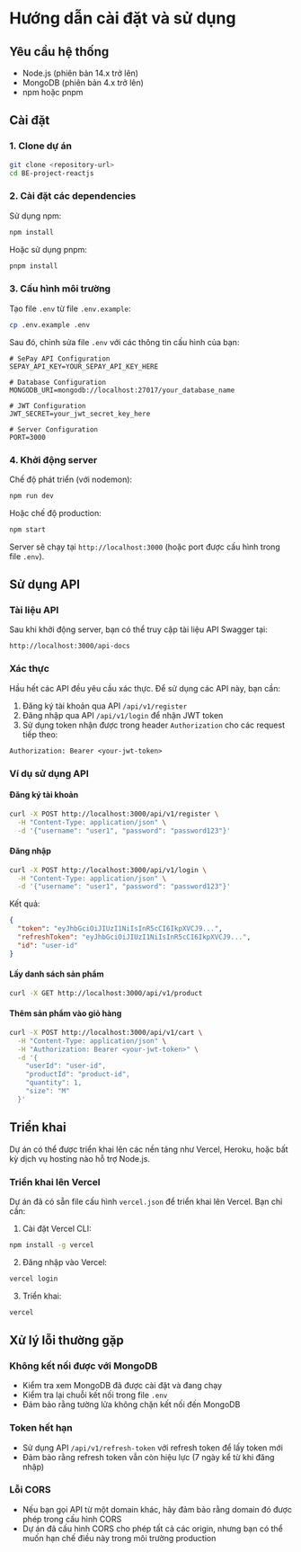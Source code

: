 # Hướng dẫn cài đặt và sử dụng

## Yêu cầu hệ thống

- Node.js (phiên bản 14.x trở lên)
- MongoDB (phiên bản 4.x trở lên)
- npm hoặc pnpm

## Cài đặt

### 1. Clone dự án

```bash
git clone <repository-url>
cd BE-project-reactjs
```

### 2. Cài đặt các dependencies

Sử dụng npm:

```bash
npm install
```

Hoặc sử dụng pnpm:

```bash
pnpm install
```

### 3. Cấu hình môi trường

Tạo file `.env` từ file `.env.example`:

```bash
cp .env.example .env
```

Sau đó, chỉnh sửa file `.env` với các thông tin cấu hình của bạn:

```
# SePay API Configuration
SEPAY_API_KEY=YOUR_SEPAY_API_KEY_HERE

# Database Configuration
MONGODB_URI=mongodb://localhost:27017/your_database_name

# JWT Configuration
JWT_SECRET=your_jwt_secret_key_here

# Server Configuration
PORT=3000
```

### 4. Khởi động server

Chế độ phát triển (với nodemon):

```bash
npm run dev
```

Hoặc chế độ production:

```bash
npm start
```

Server sẽ chạy tại `http://localhost:3000` (hoặc port được cấu hình trong file `.env`).

## Sử dụng API

### Tài liệu API

Sau khi khởi động server, bạn có thể truy cập tài liệu API Swagger tại:

```
http://localhost:3000/api-docs
```

### Xác thực

Hầu hết các API đều yêu cầu xác thực. Để sử dụng các API này, bạn cần:

1. Đăng ký tài khoản qua API `/api/v1/register`
2. Đăng nhập qua API `/api/v1/login` để nhận JWT token
3. Sử dụng token nhận được trong header `Authorization` cho các request tiếp theo:

```
Authorization: Bearer <your-jwt-token>
```

### Ví dụ sử dụng API

#### Đăng ký tài khoản

```bash
curl -X POST http://localhost:3000/api/v1/register \
  -H "Content-Type: application/json" \
  -d '{"username": "user1", "password": "password123"}'
```

#### Đăng nhập

```bash
curl -X POST http://localhost:3000/api/v1/login \
  -H "Content-Type: application/json" \
  -d '{"username": "user1", "password": "password123"}'
```

Kết quả:

```json
{
  "token": "eyJhbGciOiJIUzI1NiIsInR5cCI6IkpXVCJ9...",
  "refreshToken": "eyJhbGciOiJIUzI1NiIsInR5cCI6IkpXVCJ9...",
  "id": "user-id"
}
```

#### Lấy danh sách sản phẩm

```bash
curl -X GET http://localhost:3000/api/v1/product
```

#### Thêm sản phẩm vào giỏ hàng

```bash
curl -X POST http://localhost:3000/api/v1/cart \
  -H "Content-Type: application/json" \
  -H "Authorization: Bearer <your-jwt-token>" \
  -d '{
    "userId": "user-id",
    "productId": "product-id",
    "quantity": 1,
    "size": "M"
  }'
```

## Triển khai

Dự án có thể được triển khai lên các nền tảng như Vercel, Heroku, hoặc bất kỳ dịch vụ hosting nào hỗ trợ Node.js.

### Triển khai lên Vercel

Dự án đã có sẵn file cấu hình `vercel.json` để triển khai lên Vercel. Bạn chỉ cần:

1. Cài đặt Vercel CLI:

```bash
npm install -g vercel
```

2. Đăng nhập vào Vercel:

```bash
vercel login
```

3. Triển khai:

```bash
vercel
```

## Xử lý lỗi thường gặp

### Không kết nối được với MongoDB

- Kiểm tra xem MongoDB đã được cài đặt và đang chạy
- Kiểm tra lại chuỗi kết nối trong file `.env`
- Đảm bảo rằng tường lửa không chặn kết nối đến MongoDB

### Token hết hạn

- Sử dụng API `/api/v1/refresh-token` với refresh token để lấy token mới
- Đảm bảo rằng refresh token vẫn còn hiệu lực (7 ngày kể từ khi đăng nhập)

### Lỗi CORS

- Nếu bạn gọi API từ một domain khác, hãy đảm bảo rằng domain đó được phép trong cấu hình CORS
- Dự án đã cấu hình CORS cho phép tất cả các origin, nhưng bạn có thể muốn hạn chế điều này trong môi trường production
